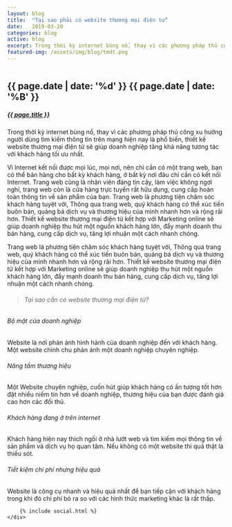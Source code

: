 ```yaml
---
layout: blog
title:  "Tại sao phải có website thương mại điện tử"
date:   2019-03-20
categories: blog
active: blog
excerpt: Trong thời kỳ internet bùng nổ, thay vì các phương pháp thủ công xu hướng người dùng tìm kiếm thông tin trên mạng hiện nay là phổ biến, thiết kế website thương mại điện tử sẽ giúp doanh nghiệp tăng khả năng tương tác với khách hàng tối ưu nhất.
featured-img: /assets/img/blog/tmdt.png
---
```


 <div class="blog_single">
    <img class="img-fluid" src="{{page.featured-img}}" alt="">
    <div class="blog_content">
        <div class="post_date">
            <h2>{{ page.date | date: '%d' }} <span>{{ page.date | date: '%B' }}</span></h2>
        </div>
        <a href="#"><h5 class="f_p f_size_20 f_500 t_color mb-30 mt-3">{{ page.title }}</h5></a>
        <p class="f_300 mb-30">
            Trong thời kỳ internet bùng nổ, thay vì các phương pháp thủ công xu hướng người dùng tìm kiếm thông tin trên mạng hiện nay là phổ biến, thiết kế website thương mại điện tử sẽ giúp doanh nghiệp tăng khả năng tương tác với khách hàng tối ưu nhất.
        </p>
        <p class="f_300 mb-30">
            Vì Internet kết nối được mọi lúc, mọi nơi, nên chỉ cần có một trang web, bạn có thể bán hàng cho bất kỳ khách hàng, ở bất kỳ nơi đâu chỉ cần có kết nối Internet. Trang web cũng là nhân viên đáng tin cậy, làm việc không ngơi nghỉ, trang web còn là cửa hàng trực tuyến rất hữu dụng, cung cấp hoàn toàn thông tin về sản phẩm của bạn. Trang web là phương tiện chăm sóc khách hàng tuyệt vời, Thông qua trang web, quý khách hàng có thể xúc tiến buôn bán, quảng bá dịch vụ và thương hiệu của mình nhanh hơn và rộng rãi hơn. Thiết kế website thương mại điện tử kết hợp với Marketing online sẽ giúp doanh nghiệp thu hút một nguồn khách hàng lớn, đẩy mạnh doanh thu bán hàng, cung cấp dịch vụ, tăng lợi nhuận một cách nhanh chóng.
        </p>
        <p class="f_300 mb-30">
             Trang web là phương tiện chăm sóc khách hàng tuyệt vời, Thông qua trang web, quý khách hàng có thể xúc tiến buôn bán, quảng bá dịch vụ và thương hiệu của mình nhanh hơn và rộng rãi hơn. Thiết kế website thương mại điện tử kết hợp với Marketing online sẽ giúp doanh nghiệp thu hút một nguồn khách hàng lớn, đẩy mạnh doanh thu bán hàng, cung cấp dịch vụ, tăng lợi nhuận một cách nhanh chóng.
        </p>
        <blockquote class="blockquote mb_40">
            <h6 class="mb-0 f_size_18 l_height30 f_p f_400">Tại sao cần có website thương mại điện tử?</h6>
        </blockquote>
        <div class="container mb-5">
            <div class="row">
                <div class="col-12 saas_featured_info">
                    <div class="row mb_30">
                        <div class="col-lg-6 col-md-6">
                            <div class="saas_featured_item s_featured_one wow fadeInUp" data-wow-delay="0.3s" style="visibility: visible; animation-delay: 0.3s; animation-name: fadeInUp;">
                                <i class="ti-crown f_size_30"></i>
                                <h6 class="mt_30 mb_20">Bộ mặt của doanh nghiệp</h6>
                                <p class="mb-0">Website là nơi phản ánh hình hảnh của doanh nghiệp đến với khách hàng. Một website chỉnh chu phản ánh một doanh nghiệp chuyên nghiệp.</p>
                            </div>
                        </div>
                        <div class="col-lg-6 col-md-6">
                            <div class="saas_featured_item s_featured_two wow fadeInUp" data-wow-delay="0.5s" style="visibility: visible; animation-delay: 0.5s; animation-name: fadeInUp;">
                                <i class="ti-cup f_size_30"></i>
                                <h6 class="mt_30 mb_20">Nâng tầm thương hiệu</h6>
                                <p class="mb-0">Một Website chuyên nghiệp, cuốn hút giúp khách hàng có ấn tượng tốt hơn đặt nhiều niềm tin hơn về doanh nghiệp, thương hiệu của bạn được đánh giá cao hơn các đối thủ.</p>
                            </div>
                        </div>
                        <div class="col-lg-6 col-md-6">
                            <div class="saas_featured_item s_featured_three wow fadeInUp" data-wow-delay="0.7s" style="visibility: visible; animation-delay: 0.7s; animation-name: fadeInUp;">
                                <i class="ti-user f_size_30"></i>
                                <h6 class="mt_30 mb_20">Khách hàng đang ở trên internet</h6>
                                <p class="mb-0">Khách hàng hiện nay thích ngồi ở nhà lướt web và tìm kiếm mọi thông tin về sản phẩm và dịch vụ họ quan tâm. Nếu không có một website thì quả thật là thiếu sót.</p>
                            </div>
                        </div>
                        <div class="col-lg-6 col-md-6">
                            <div class="saas_featured_item s_featured_four wow fadeInUp" data-wow-delay="0.9s" style="visibility: visible; animation-delay: 0.9s; animation-name: fadeInUp;">
                                <i class="ti-server f_size_30"></i>
                                <h6 class="mt_30 mb_20">Tiết kiệm chi phí nhưng hiệu quả</h6>
                                <p class="mb-0">Website là công cụ nhanh và hiệu quả nhất để bạn tiếp cận với khách hàng trong khi đó chi phí bỏ ra so với các hình thức marketing khác là rất thấp.</p>
                            </div>
                        </div>
                    </div>
                </div>
            </div>
        </div>

        {% include social.html %}
    </div>
</div>
